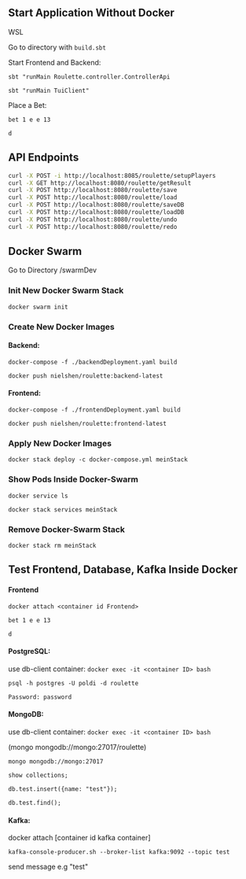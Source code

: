 ## Start Application Without Docker

WSL 

Go to directory with `build.sbt`

Start Frontend and Backend:

`sbt "runMain Roulette.controller.ControllerApi`

`sbt "runMain TuiClient"`

Place a Bet:

`bet 1 e e 13`

`d`


## API Endpoints
```bash
curl -X POST -i http://localhost:8085/roulette/setupPlayers
curl -X GET http://localhost:8080/roulette/getResult
curl -X POST http://localhost:8080/roulette/save
curl -X POST http://localhost:8080/roulette/load
curl -X POST http://localhost:8080/roulette/saveDB
curl -X POST http://localhost:8080/roulette/loadDB
curl -X POST http://localhost:8080/roulette/undo
curl -X POST http://localhost:8080/roulette/redo
```



## Docker Swarm

Go to Directory /swarmDev

### Init New Docker Swarm Stack
`docker swarm init`

### Create New Docker Images
#### Backend:

`docker-compose -f ./backendDeployment.yaml build`

`docker push nielshen/roulette:backend-latest`

#### Frontend:

`docker-compose -f ./frontendDeployment.yaml build`

`docker push nielshen/roulette:frontend-latest`

### Apply New Docker Images
`docker stack deploy -c docker-compose.yml meinStack`

### Show Pods Inside Docker-Swarm
`docker service ls`

`docker stack services meinStack`

### Remove Docker-Swarm Stack
`docker stack rm meinStack`



## Test Frontend, Database, Kafka Inside Docker

#### Frontend
`docker attach <container id Frontend>`

`bet 1 e e 13`

`d`

#### PostgreSQL:
use db-client container:
`docker exec -it <container ID> bash`

`psql -h postgres -U poldi -d roulette`

`Password: password`

#### MongoDB:
use db-client container:
`docker exec -it <container ID> bash`

(mongo mongodb://mongo:27017/roulette)

`mongo mongodb://mongo:27017`

`show collections;`

`db.test.insert({name: "test"});`

`db.test.find();`

#### Kafka:
docker attach [container id kafka container]

`kafka-console-producer.sh --broker-list kafka:9092 --topic test`

send message e.g "test"
